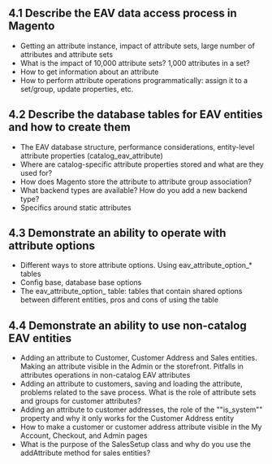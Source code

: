 ##	4.1 Describe the EAV data access process in Magento
-	Getting an attribute instance, impact of attribute sets, large number of attributes and attribute sets
-	What is the impact of 10,000 attribute sets? 1,000 attributes in a set?
-	How to get information about an attribute
-	How to perform attribute operations programmatically: assign it to a set/group, update properties, etc.
##	4.2 Describe the database tables for EAV entities and how to create them
-	The EAV database structure, performance considerations, entity-level attribute properties (catalog_eav_attribute)
-	Where are catalog-specific attribute properties stored and what are they used for?
-	How does Magento store the attribute to attribute group association?
-	What backend types are available? How do you add a new backend type?
-	Specifics around static attributes
##	4.3 Demonstrate an ability to operate with attribute options
-	Different ways to store attribute options. Using eav_attribute_option_* tables
-	Config base, database base options
-	The eav_attribute_option_ table: tables that contain shared options between different entities, pros and cons of using the table
##	4.4 Demonstrate an ability to use non-catalog EAV entities
-	Adding an attribute to Customer, Customer Address and Sales entities. Making an attribute visible in the Admin or the storefront. Pitfalls in attributes operations in non-catalog EAV attributes
-	Adding an attribute to customers, saving and loading the attribute, problems related to the save process. What is the role of attribute sets and groups for customer attributes?
-	Adding an attribute to customer addresses, the role of the ""is_system"" property and why it only works for the Customer Address entity
-	How to make a customer or customer address attribute visible in the My Account, Checkout, and Admin pages
-	What is the purpose of the SalesSetup class and why do you use the addAttribute method for sales entities?
